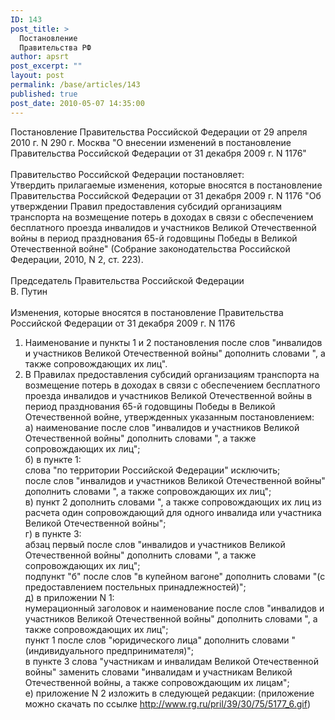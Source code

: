 ```yaml
---
ID: 143
post_title: >
  Постановление
  Правительства РФ
author: apsrt
post_excerpt: ""
layout: post
permalink: /base/articles/143
published: true
post_date: 2010-05-07 14:35:00
---
```

Постановление Правительства Российской Федерации от 29 апреля 2010 г. N 290 г. Москва &quot;О внесении изменений в постановление Правительства Российской Федерации от 31 декабря 2009 г. N 1176&quot;<br />
<br />
Правительство Российской Федерации постановляет:<br />
Утвердить прилагаемые изменения, которые вносятся в постановление Правительства Российской Федерации от 31 декабря 2009 г. N 1176 &quot;Об утверждении Правил предоставления субсидий организациям транспорта на возмещение потерь в доходах в связи с обеспечением бесплатного проезда инвалидов и участников Великой Отечественной войны в период празднования 65-й годовщины Победы в Великой Отечественной войне&quot; (Собрание законодательства Российской Федерации, 2010, N 2, ст. 223).<br />
<br />
Председатель Правительства Российской Федерации<br />
В. Путин<br />
<br />
Изменения, которые вносятся в постановление Правительства Российской Федерации от 31 декабря 2009 г. N 1176<br />
1. Наименование и пункты 1 и 2 постановления после слов &quot;инвалидов и участников Великой Отечественной войны&quot; дополнить словами &quot;, а также сопровождающих их лиц&quot;.<br />
2. В Правилах предоставления субсидий организациям транспорта на возмещение потерь в доходах в связи с обеспечением бесплатного проезда инвалидов и участников Великой Отечественной войны в период празднования 65-й годовщины Победы в Великой Отечественной войне, утвержденных указанным постановлением:<br />
а) наименование после слов &quot;инвалидов и участников Великой Отечественной войны&quot; дополнить словами &quot;, а также сопровождающих их лиц&quot;;<br />
б) в пункте 1:<br />
слова &quot;по территории Российской Федерации&quot; исключить;<br />
после слов &quot;инвалидов и участников Великой Отечественной войны&quot; дополнить словами &quot;, а также сопровождающих их лиц&quot;;<br />
в) пункт 2 дополнить словами &quot;, а также сопровождающих их лиц из расчета один сопровождающий для одного инвалида или участника Великой Отечественной войны&quot;;<br />
г) в пункте 3:<br />
абзац первый после слов &quot;инвалидов и участников Великой Отечественной войны&quot; дополнить словами &quot;, а также сопровождающих их лиц&quot;;<br />
подпункт &quot;б&quot; после слов &quot;в купейном вагоне&quot; дополнить словами &quot;(с предоставлением постельных принадлежностей)&quot;;<br />
д) в приложении N 1:<br />
нумерационный заголовок и наименование после слов &quot;инвалидов и участников Великой Отечественной войны&quot; дополнить словами &quot;, а также сопровождающих их лиц&quot;;<br />
пункт 1 после слов &quot;юридического лица&quot; дополнить словами &quot;(индивидуального предпринимателя)&quot;;<br />
в пункте 3 слова &quot;участникам и инвалидам Великой Отечественной войны&quot; заменить словами &quot;инвалидам и участникам Великой Отечественной войны, а также сопровождающим их лицам&quot;;<br />
е) приложение N 2 изложить в следующей редакции: (приложение можно скачать по ссылке http://www.rg.ru/pril/39/30/75/5177_6.gif)